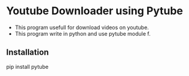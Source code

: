 # Youtube Downloader using Pytube
- This program usefull for download videos on youtube.<br>
- This program write in python and use pytube module f.<br>

<h2>Installation</h2>
pip install pytube
